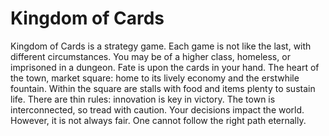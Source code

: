 # Kingdom of Cards
Kingdom of Cards is a strategy game. Each game is not like the last, with different circumstances. You may be of a higher class, homeless, or imprisoned in a dungeon. 
Fate is upon the cards in your hand. The heart of the town, market square: home to its lively economy and the erstwhile fountain. 
Within the square are stalls with food and items plenty to sustain life. There are thin rules: innovation is key in victory. 
The town is interconnected, so tread with caution. Your decisions impact the world. However, it is not always fair. One cannot follow the right path eternally.
